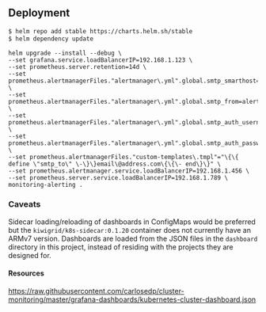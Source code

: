 ## Deployment

```bash
$ helm repo add stable https://charts.helm.sh/stable
$ helm dependency update 
```
```
helm upgrade --install --debug \
--set grafana.service.loadBalancerIP=192.168.1.123 \
--set prometheus.server.retention=14d \
--set prometheus.alertmanagerFiles."alertmanager\.yml".global.smtp_smarthost=smtp.host.com:26 \
--set prometheus.alertmanagerFiles."alertmanager\.yml".global.smtp_from=alerts@host.com \
--set prometheus.alertmanagerFiles."alertmanager\.yml".global.smtp_auth_username=alerts@host.com \
--set prometheus.alertmanagerFiles."alertmanager\.yml".global.smtp_auth_password=pass123! \
--set prometheus.alertmanagerFiles."custom-templates\.tmpl"="\{\{ define \"smtp_to\" \-\}\}email\@address.com\{\{\- end\}\}" \
--set prometheus.alertmanager.service.loadBalancerIP=192.168.1.456 \
--set prometheus.server.service.loadBalancerIP=192.168.1.789 \
monitoring-alerting .
```

### Caveats

Sidecar loading/reloading of dashboards in ConfigMaps would be preferred but the ```kiwigrid/k8s-sidecar:0.1.20``` container does not currently have an ARMv7 version.  Dashboards are loaded from the JSON files in the ```dashboard``` directory in this project, instead of residing with the projects they are designed for.

#### Resources

https://raw.githubusercontent.com/carlosedp/cluster-monitoring/master/grafana-dashboards/kubernetes-cluster-dashboard.json